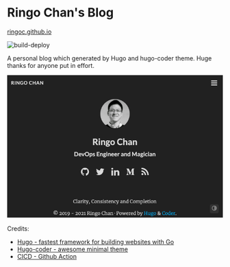 # Ringo Chan's Blog 

[ringoc.github.io](https://ringoc.github.io)

![build-deploy](https://github.com/ringoc/blog/workflows/build-deploy/badge.svg)

A personal blog which generated by Hugo and hugo-coder theme. Huge thanks for anyone put in effort.

![ringoc.github.io](./static/images/blog.png)

Credits:
* [Hugo - fastest framework for building websites with Go](https://gohugo.io/)
* [Hugo-coder - awesome minimal theme](https://themes.gohugo.io/hugo-coder/) 
* [CICD - Github Action](https://ruddra.com/hugo-deploy-static-page-using-github-actions/#step-5-add-token-as-secret-in-github)
